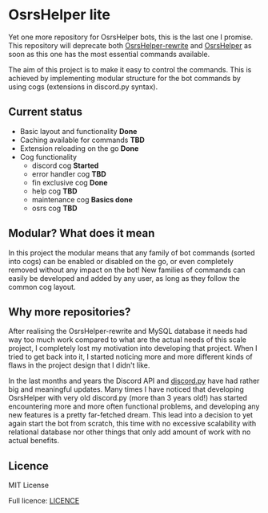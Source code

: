 # OsrsHelper lite
Yet one more repository for OsrsHelper bots, this is the last one I promise. This repository will deprecate both 
[OsrsHelper-rewrite](https://github.com/Visperi/OsrsHelper-rewrite) and 
[OsrsHelper](https://github.com/Visperi/OsrsHelper) as soon as this one has the most essential commands available.

The aim of this project is to make it easy to control the commands. This is achieved by implementing modular structure 
for the bot commands by using cogs (extensions in discord.py syntax).


## Current status
- Basic layout and functionality **Done**
- Caching available for commands **TBD**
- Extension reloading on the go  **Done**
- Cog functionality
    - discord cog       **Started**
    - error handler cog **TBD**
    - fin exclusive cog **Done**
    - help cog          **TBD**
    - maintenance cog   **Basics done**
    - osrs cog          **TBD**


## Modular? What does it mean
In this project the modular means that any family of bot commands (sorted into cogs) can be enabled or disabled on the 
go, or even completely removed without any impact on the bot! New families of commands can easily be developed and 
added by any user, as long as they follow the common cog layout.


## Why more repositories?
After realising the OsrsHelper-rewrite and MySQL database it needs had way too much work compared to what are the actual 
needs of this scale project, I completely lost my motivation into developing that project. When I tried to get back 
into it, I started noticing more and more different kinds of flaws in the project design that I didn't like.

In the last months and years the Discord API and [discord.py](https://discordpy.readthedocs.io/en/latest/) have had 
rather big and meaningful updates. Many times I have noticed that developing OsrsHelper with very old discord.py 
(more than 3 years old!) has started encountering more and more often functional problems, and developing any 
new features is a pretty far-fetched dream.
This lead into a decision to yet again start the bot from scratch, this time with no excessive scalability with 
relational database nor other things that only add amount of work with no actual benefits.


## Licence
MIT License

Full licence: [LICENCE](/LICENCE)

